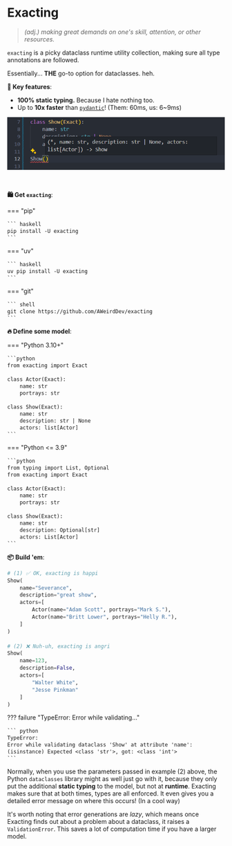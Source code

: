 # Exacting

> *(adj.) making great demands on one's skill, attention, or other resources.*

`exacting` is a picky dataclass runtime utility collection, making sure all type annotations are followed.

Essentially... **THE** go-to option for dataclasses. heh.

**🔑 Key features**:

- **100% static typing.** Because I hate nothing too.
- Up to **10x faster** than [`pydantic`](https://pydantic.dev)! (Them: 60ms, us: 6~9ms)

![static typing](static-typing-proof.png)

<br />

**🛍️ Get `exacting`**:

=== "pip"

    ``` haskell
    pip install -U exacting
    ```

=== "uv"

    ``` haskell
    uv pip install -U exacting
    ```

=== "git"

    ``` shell
    git clone https://github.com/AWeirdDev/exacting
    ```

**🔥 Define some model**:

=== "Python 3.10+"

    ```python
    from exacting import Exact

    class Actor(Exact):
        name: str
        portrays: str

    class Show(Exact):
        name: str
        description: str | None
        actors: list[Actor]
    ```

=== "Python <= 3.9"

    ```python
    from typing import List, Optional
    from exacting import Exact

    class Actor(Exact):
        name: str
        portrays: str

    class Show(Exact):
        name: str
        description: Optional[str]
        actors: List[Actor]
    ```

**📦 Build 'em**:

```python
# (1) ✅ OK, exacting is happi
Show(
    name="Severance",
    description="great show",
    actors=[
        Actor(name="Adam Scott", portrays="Mark S."),
        Actor(name="Britt Lower", portrays="Helly R."),
    ]
)

# (2) ❌ Nuh-uh, exacting is angri
Show(
    name=123,
    description=False,
    actors=[
        "Walter White",
        "Jesse Pinkman"
    ]
)
```

??? failure "TypeError: Error while validating…"

    ``` python
    TypeError: 
    Error while validating dataclass 'Show' at attribute 'name':
    (isinstance) Expected <class 'str'>, got: <class 'int'>
    ```

Normally, when you use the parameters passed in example (2) above, the Python `dataclasses` library might as well just go with it, because they only put the additional **static typing** to the model, but not at **runtime**. Exacting makes sure that at both times, types are all enforced. It even gives you a detailed error message on where this occurs! (In a cool way)

It's worth noting that error generations are *lazy*, which means once Exacting finds out about a problem about a dataclass, it raises a `ValidationError`. This saves a lot of computation time if you have a larger model.
